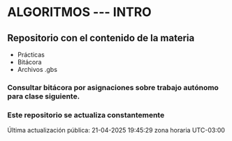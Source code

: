 # ALGORITMOS --- INTRO

## Repositorio con el contenido de la materia

- Prácticas
- Bitácora
- Archivos .gbs

### Consultar bitácora por asignaciones sobre trabajo autónomo para clase siguiente. 

### Este repositorio se actualiza constantemente


Última actualización pública: 21-04-2025 19:45:29 zona horaria UTC-03:00

